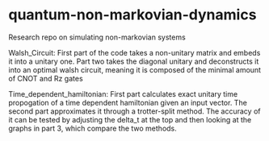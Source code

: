 # quantum-non-markovian-dynamics
Research repo on simulating non-markovian systems


Walsh_Circuit: First part of the code takes a non-unitary matrix and embeds it into a unitary one. Part two takes the diagonal unitary and deconstructs it into an optimal walsh circuit, meaning it is composed of the minimal amount of CNOT and Rz gates

Time_dependent_hamiltonian: First part calculates exact unitary time propogation of a time dependent hamiltonian given an input vector. The second part approximates it through a trotter-split method. The accuracy of it can be tested by adjusting the delta_t at the top
and then looking at the graphs in part 3, which compare the two methods. 
